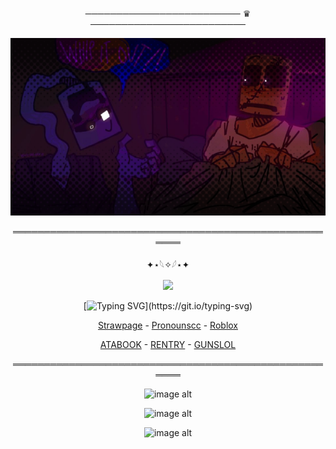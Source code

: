
<div align="center">


───────────────────────── ♛ ─────────────────────────



<div align="center">

![image alt](https://github.com/dummyinbed/dummyinbed/blob/84dbb73f4af0b373e88171427a71f7f7bde3f985/Untitled218_20250731055906.png)
<div align="center">

══════════════════════════════════════════════════════

<div align="center">

✦⋆𓆩✧𓆪⋆✦

![](https://komarev.com/ghpvc/?username=dummyinbed&label=Aubergine's&color=blueviolet&style=flat)

<div align="center">

[![Typing SVG](https://readme-typing-svg.demolab.com?font=Fira+Code&size=13&pause=1000&color=9269F7&width=453&height=52&lines=First+on+the+agenda%2C+lets+have+some+pre-honeymoon+fun!;Well%2C+what+are+you+waiting+for%3F;Whip+it+out%2C+old+sport+!)](https://git.io/typing-svg)



<div align="center">


[Strawpage](https://dayshiftatfreddyz.straw.page/) - [Pronounscc](https://pronouns.cc/@ElseifFall) - [Roblox](https://www.roblox.com/users/1022725107/profile)
<div align="center">


[ATABOOK](https://dummysblood.atabook.org/) - [RENTRY](https://rentry.co/dummyinbed) - [GUNSLOL](https://guns.lol/dummyinbed)
<div align="center">
  
══════════════════════════════════════════════════════

![image alt](https://media.discordapp.net/attachments/1028737434252488756/1414103984993599488/rfacism.png?ex=68be5a76&is=68bd08f6&hm=37c59441f48881e7de00ae5329952b624efc83e7f014d3d7773b282092f31c75&=&format=webp&quality=lossless&width=748&height=420)

![image alt](https://media.discordapp.net/attachments/1028737434252488756/1414104345489707049/image.png?ex=68be5acc&is=68bd094c&hm=29334f16ca39b5710bc26fbd9bf11e486e53d2b0fa7eb9ef1e20bb7c7f626c83&=&format=webp&quality=lossless&width=875&height=492)

![image alt](https://media.discordapp.net/attachments/1028737434252488756/1414105503167942749/image.png?ex=68be5be0&is=68bd0a60&hm=11a6594625c8cab3071517b33fa47663e3df5bc7774e78ae34c69dd665ec3335&=&format=webp&quality=lossless&width=831&height=466)
